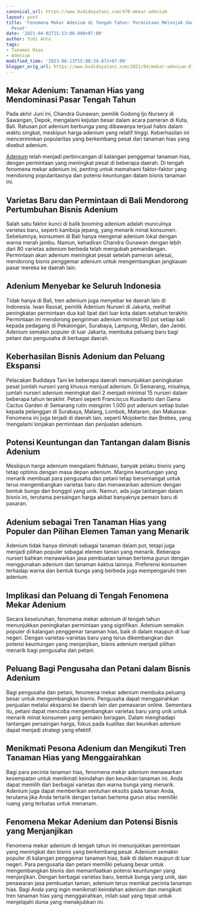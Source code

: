 ```yaml
---
canonical_url: https://www.budidayatani.com/470-mekar-adenium
layout: post
title: 'Fenomena Mekar Adenium di Tengah Tahun: Permintaan Melonjak dan Bisnis Berkembang
  Pesat'
date: '2021-04-02T15:13:00.000+07:00'
author: Yudi Anto
tags:
- Tanaman Hias
- Adenium
modified_time: '2023-06-13T15:08:34.871+07:00'
blogger_orig_url: https://www.budidayatani.com/2021/04/mekar-adenium-di-tengah-tahun.html
---
```


<h2>Mekar Adenium: Tanaman Hias yang Mendominasi Pasar Tengah Tahun</h2><p>Pada akhir Juni ini, Chandra Gunawan, pemilik Godong Ijo Nursery di Sawangan, Depok, mengalami kejutan besar dalam acara pameran di Kuta, Bali. Ratusan pot adenium berbunga yang dibawanya terjual habis dalam waktu singkat, meskipun harga adenium yang relatif tinggi. Keberhasilan ini mencerminkan popularitas yang berkembang pesat dari tanaman hias yang disebut adenium.</p><p><a href="https://www.budidayatani.com/search/label/Adenium">Adenium</a> telah menjadi perbincangan di kalangan penggemar tanaman hias, dengan permintaan yang meningkat pesat di beberapa daerah. Di tengah fenomena mekar adenium ini, penting untuk memahami faktor-faktor yang mendorong popularitasnya dan potensi keuntungan dalam bisnis tanaman ini.</p><h2>Varietas Baru dan Permintaan di Bali Mendorong Pertumbuhan Bisnis Adenium</h2><p>Salah satu faktor kunci di balik booming adenium adalah munculnya varietas baru, seperti kamboja jepang, yang menarik minat konsumen. Sebelumnya, konsumen di Bali hanya mengenal adenium lokal dengan warna merah jambu. Namun, kehadiran Chandra Gunawan dengan lebih dari 80 varietas adenium berbeda telah mengubah pemandangan. Permintaan akan adenium meningkat pesat setelah pameran selesai, mendorong bisnis penggemar adenium untuk mengembangkan jangkauan pasar mereka ke daerah lain.</p><h2>Adenium Menyebar ke Seluruh Indonesia</h2><p>Tidak hanya di Bali, tren adenium juga menyebar ke daerah lain di Indonesia. Iwan Rassat, pemilik Adenium Nurseri di Jakarta, melihat peningkatan permintaan dua kali lipat dari luar kota dalam setahun terakhir. Permintaan ini mendorong pengiriman adenium minimal 50 pot setiap kali kepada pedagang di Pekalongan, Surabaya, Lampung, Medan, dan Jambi. Adenium semakin populer di luar Jakarta, membuka peluang baru bagi petani dan pengusaha di berbagai daerah.</p><h2>Keberhasilan Bisnis Adenium dan Peluang Ekspansi</h2><p>Pelacakan Budidaya Tani ke beberapa daerah menunjukkan peningkatan pesat jumlah nurseri yang khusus menjual adenium. Di Semarang, misalnya, jumlah nurseri adenium meningkat dari 2 menjadi minimal 15 nurseri dalam beberapa tahun terakhir. Petani seperti Franciscus Kusdianto dari Gama Cactus Garden di Semarang rutin mengirim 1.000 pot adenium setiap bulan kepada pelanggan di Surabaya, Malang, Lombok, Mataram, dan Makassar. Fenomena ini juga terjadi di daerah lain, seperti Mojokerto dan Brebes, yang mengalami lonjakan permintaan dan penjualan adenium.</p><h2>Potensi Keuntungan dan Tantangan dalam Bisnis Adenium</h2><p>Meskipun harga adenium mengalami fluktuasi, banyak pelaku bisnis yang tetap optimis dengan masa depan adenium. Margins keuntungan yang menarik membuat para pengusaha dan petani tetap bersemangat untuk terus mengembangkan varietas baru dan menawarkan adenium dengan bentuk bunga dan bonggol yang unik. Namun, ada juga tantangan dalam bisnis ini, terutama persaingan harga akibat banyaknya pemain baru di pasaran.</p><h2>Adenium sebagai Tren Tanaman Hias yang Populer dan Pilihan Elemen Taman yang Menarik</h2><p>Adenium tidak hanya diminati sebagai tanaman dalam pot, tetapi juga menjadi pilihan populer sebagai elemen taman yang menarik. Beberapa nurseri bahkan menawarkan jasa pembuatan taman bertema gurun dengan menggunakan adenium dan tanaman kaktus lainnya. Preferensi konsumen terhadap warna dan bentuk bunga yang berbeda juga mempengaruhi tren adenium.</p><h2>Implikasi dan Peluang di Tengah Fenomena Mekar Adenium</h2><p>Secara keseluruhan, fenomena mekar adenium di tengah tahun menunjukkan peningkatan permintaan yang signifikan. Adenium semakin populer di kalangan penggemar tanaman hias, baik di dalam maupun di luar negeri. Dengan varietas-varietas baru yang terus dikembangkan dan potensi keuntungan yang menjanjikan, bisnis adenium menjadi pilihan menarik bagi pengusaha dan petani.</p><h2>Peluang Bagi Pengusaha dan Petani dalam Bisnis Adenium</h2><p>Bagi pengusaha dan petani, fenomena mekar adenium membuka peluang besar untuk mengembangkan bisnis. Pengusaha dapat menggairahkan penjualan melalui ekspansi ke daerah lain dan pemasaran online. Sementara itu, petani dapat mencoba mengembangkan varietas baru yang unik untuk menarik minat konsumen yang semakin beragam. Dalam menghadapi tantangan persaingan harga, fokus pada kualitas dan keunikan adenium dapat menjadi strategi yang efektif.</p><h2>Menikmati Pesona Adenium dan Mengikuti Tren Tanaman Hias yang Menggairahkan</h2><p>Bagi para pecinta tanaman hias, fenomena mekar adenium menawarkan kesempatan untuk menikmati keindahan dan keunikan tanaman ini. Anda dapat memilih dari berbagai varietas dan warna bunga yang menarik. Adenium juga dapat memberikan sentuhan eksotis pada taman Anda, terutama jika Anda tertarik dengan taman bertema gurun atau memiliki ruang yang terbatas untuk menanam.</p><h2>Fenomena Mekar Adenium dan Potensi Bisnis yang Menjanjikan</h2><p>Fenomena mekar adenium di tengah tahun ini menunjukkan permintaan yang meningkat dan bisnis yang berkembang pesat. Adenium semakin populer di kalangan penggemar tanaman hias, baik di dalam maupun di luar negeri. Para pengusaha dan petani memiliki peluang besar untuk mengembangkan bisnis dan memanfaatkan potensi keuntungan yang menjanjikan. Dengan berbagai varietas baru, bentuk bunga yang unik, dan penawaran jasa pembuatan taman, adenium terus memikat pecinta tanaman hias. Bagi Anda yang ingin menikmati keindahan adenium dan mengikuti tren tanaman hias yang menggairahkan, inilah saat yang tepat untuk menjelajahi dunia yang menakjubkan ini.</p>